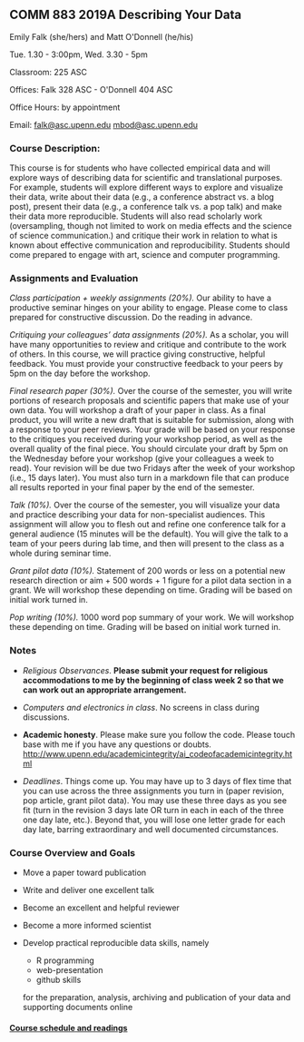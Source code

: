 ## COMM 883 2019A Describing Your Data

Emily Falk (she/hers) and Matt O'Donnell (he/his)

Tue. 1.30 - 3:00pm, Wed. 3.30 - 5pm

Classroom: 225 ASC

Offices: Falk 328 ASC - O'Donnell 404 ASC

Office Hours: by appointment

Email: falk@asc.upenn.edu  mbod@asc.upenn.edu




### Course Description:

This course is for students who have collected empirical data and will explore ways of describing data for scientific and translational purposes.  For example, students will explore different ways to explore and visualize their data, write about their data (e.g., a conference abstract vs. a blog post), present their data (e.g., a conference talk vs. a pop talk) and make their data more reproducible. Students will also read scholarly work (oversampling, though not limited to work on media effects and the science of science communication.) and critique their work in relation to what is known about effective communication and reproducibility. Students should come prepared to engage with art, science and computer programming.


### Assignments and Evaluation

_Class participation + weekly assignments (20%)._ Our ability to have a productive seminar hinges on your ability to engage.  Please come to class prepared for constructive discussion.  Do the reading in advance.

_Critiquing your colleagues’ data assignments (20%)._ As a scholar, you will have many opportunities to review and critique and contribute to the work of others.  In this course, we will practice giving constructive, helpful feedback.  You must provide your constructive feedback to your peers by 5pm on the day before the workshop.

_Final research paper (30%)._  Over the course of the semester, you will write portions of research proposals and scientific papers that make use of your own data.  You will workshop a draft of your paper in class. As a final product, you will write a new draft that is suitable for submission, along with a response to your peer reviews.  Your grade will be based on your response to the critiques you received during your workshop period, as well as the overall quality of the final piece.  You should circulate your draft by 5pm on the Wednesday before your workshop (give your colleagues a week to read).  Your revision will be due two Fridays after the week of your workshop (i.e., 15 days later).  You must also turn in a markdown file that can produce all results reported in your final paper by the end of the semester.

_Talk (10%)._  Over the course of the semester, you will visualize your data and practice describing your data for non-specialist audiences.  This assignment will allow you to flesh out and refine one conference talk for a general audience (15 minutes will be the default).  You will give the talk to a team of your peers during lab time, and then will present to the class as a whole during seminar time.

_Grant pilot data (10%)._ Statement of 200 words or less on a potential new research direction or aim + 500 words + 1 figure for a pilot data section in a grant.  We will workshop these depending on time.  Grading will be based on initial work turned in.

_Pop writing (10%)._ 1000 word pop summary of your work. We will workshop these depending on time.  Grading will be based on initial work turned in.



### Notes

* _Religious Observances_. __Please submit your request for religious accommodations to me by the beginning of class week 2 so that we can work out an appropriate arrangement.__

* _Computers and electronics in class_. No screens in class during discussions.

* __Academic honesty__. Please make sure you follow the code. Please touch base with me if you have any questions or doubts. http://www.upenn.edu/academicintegrity/ai_codeofacademicintegrity.html

* _Deadlines_. Things come up.  You may have up to 3 days of flex time that you can use across the three assignments you turn in (paper revision, pop article, grant pilot data).  You may use these three days as you see fit (turn in the revision 3 days late OR turn in each in each of the three one day late, etc.).  Beyond that, you will lose one letter grade for each day late, barring extraordinary and well documented circumstances.


### Course Overview and Goals

* Move a paper toward publication
* Write and deliver one excellent talk
* Become an excellent and helpful reviewer
* Become a more informed scientist
* Develop practical reproducible data skills, namely
  * R programming
  * web-presentation
  * github skills

  for the preparation, analysis, archiving and publication of your data and supporting documents online



#### [Course schedule and readings](schedule.html)
